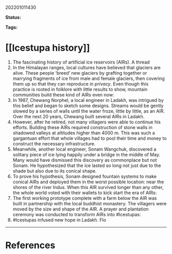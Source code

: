 202201011430

**Status:** 

**Tags:** 

# [[Icestupa history]]
1. The fascinating history of artificial ice reservoirs (AIRs). A thread
2. In the Himalayan ranges, local cultures have believed that glaciers are alive. These people ‘breed’ new glaciers by grafting together or marrying fragments of ice from male and female glaciers, then covering them up so that they can reproduce *in privacy*. Even though this practice is rooted in folklore with little results to show, mountain communities build these kind of AIRs even now:   
3. In 1987, Chewang Norphel, a local engineer in Ladakh, was intrigued by this belief and began to sketch some designs. Streams would be gently slowed by a series of walls until the water froze, little by little, as an AIR.  Over the next 20 years, Chewang built several AIRs in Ladakh. 
4. However, after he retired, not many villagers were able to continue his efforts. Building these AIRs required construction of stone walls in shadowed valleys at altitudes higher than 4000 m. This was such a gargantuan effort that whole villages had to pool their time and money to construct the necessary infrastructure.
5. Meanwhile, another local engineer, Sonam Wangchuk, discovered a solitary piece of ice lying happily under a bridge in the middle of May. Many would have dismissed this discovery as commonplace but not Sonam. He hypothesized that the ice lasted so long not just due to the shade but also due to its conical shape.
6. To prove his hypothesis, Sonam designed fountain systems to make conical AIRs and deployed them in the worst possible location: near the shores of the river Indus. When this AIR survived longer than any other, the whole world voted with their wallets to kick start the era of AIRs:
7. The first working prototype complete with a farm below the AIR was built in partnership with the local buddhist monastery. The villagers were moved by the size and shape of the AIR. A prayer and plantation ceremony was conducted to transform AIRs into #Icestupas:
8. #Icestupas infused new hope in Ladakh. Flo



---
# References
